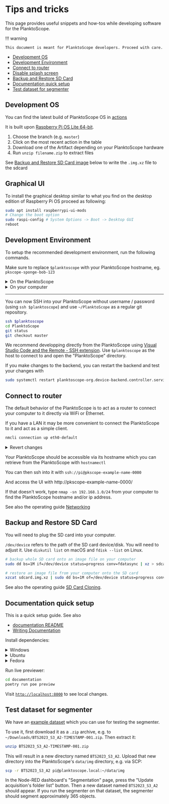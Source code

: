 # Tips and tricks

This page provides useful snippets and how-tos while developing software for the PlanktoScope.

!!! warning

    This document is meant for PlanktoScope developers. Proceed with care.

- [Development OS](#development-os)
- [Development Environment](#development-environment)
- [Connect to router](#connect-to-router)
- [Disable splash screen](#disable-splash-screen)
- [Backup and Restore SD Card](#backup-and-restore-sd-card)
- [Documentation quick setup](#documentation-quick-setup)
- [Test dataset for segmenter](#test-dataset-for-segmenter)

## Development OS

You can find the latest build of PlanktoScope OS in [actions](https://github.com/PlanktoScope/PlanktoScope/actions/workflows/build-os-bookworm.yml?query=branch%3Amaster)

It is built upon [Raspberry Pi OS Lite 64-bit](https://www.raspberrypi.com/software/operating-systems/#raspberry-pi-os-64-bit).

1. Choose the branch (e.g. `master`)
2. Click on the most recent action in the table
3. Download one of the Artifact depending on your PlanktoScope hardware
4. Run `unzip filename.zip` to extract files

See [Backup and Restore SD Card image](#backup-and-restore-sd-card) below to write the `.img.xz` file to the sdcard

## Graphical UI

To install the graphical desktop similar to what you find on the desktop edition of Raspberry Pi OS proceed as following:

```sh
sudo apt install raspberrypi-ui-mods
# Change the boot option
sudo raspi-config # System Options -> Boot -> Desktop GUI
reboot
```

## Development Environment

To setup the recommended development environment, run the following commands.

Make sure to replace `$planktoscope` with your PlanktoScope hostname, eg. `pkscope-sponge-bob-123`

<details>
    <summary>On the PlanktoScope</summary>

```sh
cd ~/PlanktoScope
# Enable Developer Mode
./software/distro/setup/planktoscope-app-env/PlanktoScope/enable-developer-mode
# Configure git
git config --global user.email "you@example.com"
git config --global user.name "Your Name"
```

</details>

<details>
    <summary>On your computer</summary>

```sh
# Create an SSH key for the PlanktoScope specifically
ssh-keygen -t ed25519 -C "pi@$planktoscope" -f ~/.ssh/$planktoscope
# Make the SSH key accepted by the PlanktoScope
ssh-copy-id -i ~/.ssh/$planktoscope.pub pi@$planktoscope
```

```
# Add the following to ~/.ssh/config
Host $planktoscope
  # https://docs.github.com/en/authentication/connecting-to-github-with-ssh/using-ssh-agent-forwarding
  ForwardAgent yes
  User pi
  IdentityFile ~/.ssh/planktoscope
```

</details>

---

You can now SSH into your PlanktoScope without username / password (using `ssh $planktoscope`) and use `~/PlanktoScope` as a regular git repository.

```sh
ssh $planktoscope
cd PlanktoScope
git status
git checkout master
```

We recommend developping directly from the PlanktoScope using [Visual Studio Code and the Remote - SSH extension](https://code.visualstudio.com/docs/remote/ssh).
Use `$planktoscope` as the host to connect to and open the "PlanktoScope" directory.

If you make changes to the backend, you can restart the backend and test your changes with

```sh
sudo systemctl restart planktoscope-org.device-backend.controller.service
```

## Connect to router

The default behavior of the PlanktoScope is to act as a router to connect your computer to it directly via WiFi or Ethernet.

If you have a LAN it may be more convenient to connect the PlanktoScope to it and act as a simple client.

```sh
nmcli connection up eth0-default
```

<details>
    <summary>Revert changes</summary>

```sh
# Ethernet
nmcli connection down eth0-default
```

</details>

Your PlanktoScope should be accessible via its hostname which you can retrieve from the PlanktoScope with `hostnamectl`

You can then ssh into it with `ssh://pi@pkscope-example-name-0000`

And access the UI with http://pkscope-example-name-0000/

If that doesn't work, type `nmap -sn 192.168.1.0/24` from your computer to find the PlanktoScope hostname and/or ip address.

See also the operating guide [Networking](https://docs-edge.planktoscope.community/operation/networking/)

## Backup and Restore SD Card

You will need to plug the SD card into your computer.

`/dev/device` refers to the path of the SD card device/disk. You will need to adjust it. Use `diskutil list` on macOS and `fdisk --list` on Linux.

```sh
# backup whole SD card onto an image file on your computer
sudo dd bs=1M if=/dev/device status=progress conv=fdatasync | xz > sdcard.img.xz
```

```sh
# restore an image file from your computer onto the SD card
xzcat sdcard.img.xz | sudo dd bs=1M of=/dev/device status=progress conv=fdatasync
```

See also the operating guide [SD Card Cloning](../../operation/clone-sd.md).

## Documentation quick setup

This is a quick setup guide. See also

- [documentation README](https://github.com/PlanktoScope/PlanktoScope/blob/master/documentation/README.md)
- [Writing Documentation](./documentation.md)

Install dependencies:

<details>
    <summary>Windows</summary>

Start by [installing WSL (Ubuntu)](https://learn.microsoft.com/en-us/windows/wsl/install#install-wsl-command)

Because of a small incompatibilty between Windows and Linux; we recommend cloning the repo "in WSL" but if you prefer keeping your git clone "in Windows", here are other options:

- [Git line endings](https://learn.microsoft.com/en-us/windows/wsl/tutorials/wsl-git#git-line-endings)
- [Visual Studio Code WSL extension](https://code.visualstudio.com/docs/remote/wsl)

Then follow the Ubuntu instructions below.

</details>

<details>
    <summary>Ubuntu</summary>

```shell
sudo apt update
sudo apt install python3-poetry
cd documentation
poetry install
```

</details>

<details>
    <summary>Fedora</summary>

```shell
sudo dnf install python3-poetry
cd documentation
poetry install
```

</details>

Run live previewer:

```sh
cd documentation
poetry run poe preview
```

Visit [`http://localhost:8000`](http://localhost:8000) to see local changes.

## Test dataset for segmenter

We have an
[example dataset](https://drive.google.com/drive/folders/1g6OPaUIhYkU2FPqtIK4AW6U4FYmhFxuw)
which you can use for testing the segmenter.

To use it, first download it as a `.zip` archive, e.g. to
`~/Downloads/BTS2023_S3_A2-TIMESTAMP-001.zip`. Then extract it:

```sh
unzip BTS2023_S3_A2-TIMESTAMP-001.zip
```

This will result in a new directory named `BTS2023_S3_A2`. Upload that new directory into the
PlanktoScope's `data/img` directory, e.g. via SCP:

```sh
scp -r BTS2023_S3_A2 pi@planktoscope.local:~/data/img
```

In the Node-RED dashboard's "Segmentation" page, press the "Update acquisition's folder list"
button. Then a new dataset named `BTS2023_S3_A2` should appear. If you run the segmenter on that
dataset, the segmenter should segment approximately 365 objects.
